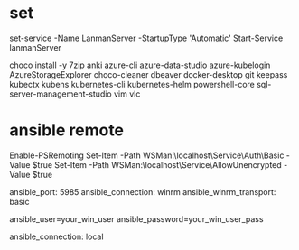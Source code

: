 # set

set-service -Name LanmanServer -StartupType 'Automatic'
Start-Service lanmanServer

choco install -y 7zip anki azure-cli azure-data-studio azure-kubelogin AzureStorageExplorer choco-cleaner dbeaver docker-desktop git keepass kubectx kubens kubernetes-cli kubernetes-helm powershell-core sql-server-management-studio vim vlc

# ansible remote
Enable-PSRemoting
Set-Item -Path WSMan:\localhost\Service\Auth\Basic -Value $true
Set-Item -Path WSMan:\localhost\Service\AllowUnencrypted -Value $true



ansible_port: 5985
ansible_connection: winrm
ansible_winrm_transport: basic

ansible_user=your_win_user
ansible_password=your_win_user_pass

ansible_connection: local
